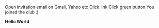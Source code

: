 Open invitation email on Gmail, Yahoo etc
Click link
Click green button
You joined the club :)

**Hello World**
